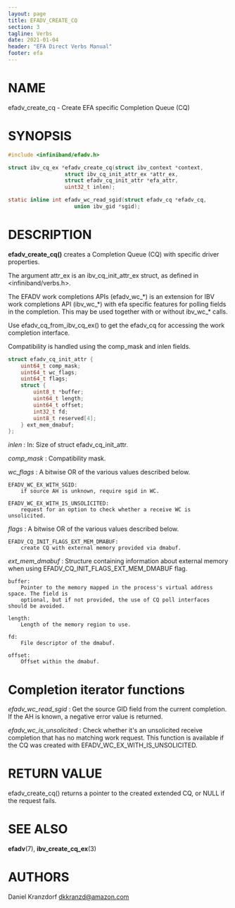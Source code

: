 ```yaml
---
layout: page
title: EFADV_CREATE_CQ
section: 3
tagline: Verbs
date: 2021-01-04
header: "EFA Direct Verbs Manual"
footer: efa
---
```


# NAME

efadv_create_cq - Create EFA specific Completion Queue (CQ)

# SYNOPSIS

```c
#include <infiniband/efadv.h>

struct ibv_cq_ex *efadv_create_cq(struct ibv_context *context,
				  struct ibv_cq_init_attr_ex *attr_ex,
				  struct efadv_cq_init_attr *efa_attr,
				  uint32_t inlen);

static inline int efadv_wc_read_sgid(struct efadv_cq *efadv_cq,
				     union ibv_gid *sgid);
```

# DESCRIPTION

**efadv_create_cq()** creates a Completion Queue (CQ) with specific driver
properties.

The argument attr_ex is an ibv_cq_init_attr_ex struct,
as defined in <infiniband/verbs.h>.

The EFADV work completions APIs (efadv_wc_\*) is an extension for IBV work
completions API (ibv_wc_\*) with efa specific features for polling fields in
the completion. This may be used together with or without ibv_wc_* calls.

Use efadv_cq_from_ibv_cq_ex() to get the efadv_cq for accessing the work
completion interface.

Compatibility is handled using the comp_mask and inlen fields.

```c
struct efadv_cq_init_attr {
	uint64_t comp_mask;
	uint64_t wc_flags;
	uint64_t flags;
	struct {
		uint8_t *buffer;
		uint64_t length;
		uint64_t offset;
		int32_t fd;
		uint8_t reserved[4];
	} ext_mem_dmabuf;
};
```

*inlen*
:	In: Size of struct efadv_cq_init_attr.

*comp_mask*
:	Compatibility mask.

*wc_flags*
:       A bitwise OR of the various values described below.

	EFADV_WC_EX_WITH_SGID:
		if source AH is unknown, require sgid in WC.

	EFADV_WC_EX_WITH_IS_UNSOLICITED:
		request for an option to check whether a receive WC is unsolicited.

*flags*
:       A bitwise OR of the various values described below.

	EFADV_CQ_INIT_FLAGS_EXT_MEM_DMABUF:
		create CQ with external memory provided via dmabuf.

*ext_mem_dmabuf*
:       Structure containing information about external memory when using
	EFADV_CQ_INIT_FLAGS_EXT_MEM_DMABUF flag.

	buffer:
		Pointer to the memory mapped in the process's virtual address space. The field is
		optional, but if not provided, the use of CQ poll interfaces should be avoided.

	length:
		Length of the memory region to use.

	fd:
		File descriptor of the dmabuf.

	offset:
		Offset within the dmabuf.

# Completion iterator functions

*efadv_wc_read_sgid*
:	Get the source GID field from the current completion.
	If the AH is known, a negative error value is returned.

*efadv_wc_is_unsolicited*
:	Check whether it's an unsolicited receive completion that has no matching work request.
	This function is available if the CQ was created with EFADV_WC_EX_WITH_IS_UNSOLICITED.


# RETURN VALUE

efadv_create_cq() returns a pointer to the created extended CQ, or NULL if the
request fails.

# SEE ALSO

**efadv**(7), **ibv_create_cq_ex**(3)

# AUTHORS

Daniel Kranzdorf <dkkranzd@amazon.com>
